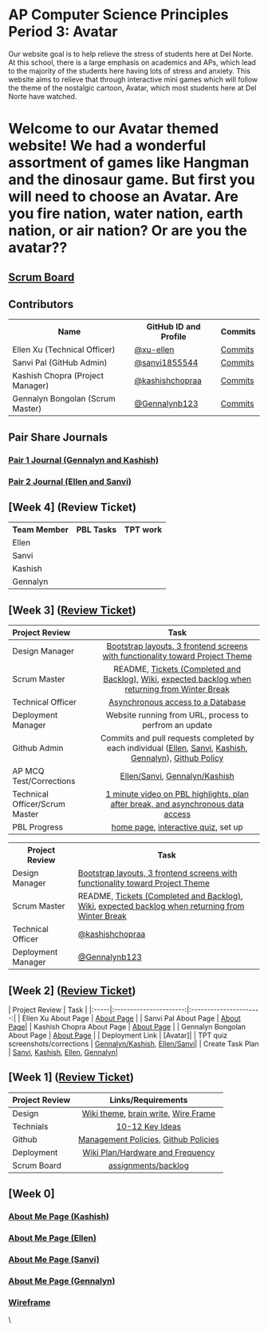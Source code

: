 # AP Computer Science Principles Period 3: Avatar
Our website goal is to help relieve the stress of students here at Del Norte. At this school, there is a large emphasis on academics and APs, which lead to the majority of the students here having lots of stress and anxiety. This website aims to relieve that through interactive mini games which will follow the theme of the nostalgic cartoon, Avatar, which most students here at Del Norte have watched.
# Welcome to our Avatar themed website! We had a wonderful assortment of games like Hangman and the dinosaur game. But first you will need to choose an Avatar. Are you fire nation, water nation, earth nation, or air nation? Or are you the avatar??
## [Scrum Board](https://github.com/sanvi1855544/p3-avatar/projects/1)


## Contributors
<table>
   <tr>
    <th>Name</th>
    <th>GitHub ID and Profile</th>
    <th>Commits</th>
   </tr>
   <tr>
    <td>Ellen Xu (Technical Officer)</td>
    <td> <a href="https://github.com/xu-ellen">@xu-ellen</a></td>
    <td><a href="https://github.com/sanvi1855544/p3-avatar/commits/main?author=xu-ellen">Commits</a></td>
  </tr>
  <tr>
    <td>Sanvi Pal (GitHub Admin)</td>
    <td> <a href="https://github.com/sanvi1855544">@sanvi1855544</a></td>
    <td><a href="https://github.com/sanvi1855544/p3-avatar/commits?author=sanvi1855544">Commits</a></td>
  </tr>
  <tr>
    <td>Kashish Chopra (Project Manager)</td>
    <td> <a href="https://github.com/kashishchopraa">@kashishchopraa</a></td>
    <td><a href="https://github.com/sanvi1855544/p3-avatar/commits?author=kashishchopraa">Commits</a></td>
  </tr>
  <tr>
    <td>Gennalyn Bongolan (Scrum Master)</td>
    <td> <a href="https://github.com/Gennalynb123">@Gennalynb123</a></td>
    <td><a href="https://github.com/sanvi1855544/p3-avatar/commits?author=Gennalynb123">Commits</a></td>
  </tr>
  
</table>


## Pair Share Journals
### [Pair 1 Journal (Gennalyn and Kashish)](https://docs.google.com/document/d/1Vq5dNQy-iN9p6DGT1PZSG1VUp3FRJ_72Pq5ppDtPAwg/edit?usp=sharing)
### [Pair 2 Journal (Ellen and Sanvi)](https://docs.google.com/document/d/1pSAqPrdru8p5v9sU7csL_tyJAvifw9apmTwlzlhcn08/edit?usp=sharing)


## [Week 4] (Review Ticket)

<table>
   <tr>
    <th>Team Member</th>
    <th>PBL Tasks</th>
    <th>TPT work</th>
   </tr>
   <tr>
    <td>Ellen </td>
    <td> </td>
    <td> </td>
  </tr>
  <tr>
    <td>Sanvi</td>
    <td> </td>
    <td> </td>
  </tr>
  <tr>
    <td>Kashish</td>
    <td> </td>
    <td> </td>
  </tr>
  <tr>
    <td>Gennalyn </td>
    <td> </td>
    <td> </td>
  </tr>
  
</table>

## [Week 3] ([Review Ticket](https://github.com/sanvi1855544/p3-avatar/issues/24))
| Project Review | Task |
|:-----|:----------------------:|
| Design Manager | [Bootstrap layouts, 3 frontend screens with functionality toward Project Theme](https://github.com/sanvi1855544/p3-avatar/issues/25) | 
| Scrum Master | README, [Tickets (Completed and Backlog)](https://github.com/sanvi1855544/p3-avatar/projects/1), [Wiki](https://github.com/sanvi1855544/p3-avatar/wiki), [expected backlog when returning from Winter Break](https://github.com/sanvi1855544/p3-avatar/projects/1#column-16864588) | 
| Technical Officer | [Asynchronous access to a Database](https://github.com/sanvi1855544/p3-avatar/issues/26) |
| Deployment Manager | Website running from URL, process to perfrom an update |
| Github Admin | Commits and pull requests completed by each individual ([Ellen](https://github.com/sanvi1855544/p3-avatar/commits/main?author=xu-ellen), [Sanvi](https://github.com/sanvi1855544/p3-avatar/commits?author=sanvi1855544), [Kashish](https://github.com/sanvi1855544/p3-avatar/commits?author=kashishchopraa), [Gennalyn](https://github.com/sanvi1855544/p3-avatar/commits?author=Gennalynb123)), [Github Policy](https://github.com/sanvi1855544/p3-avatar/wiki/Github-Policy)
| AP MCQ Test/Corrections | [Ellen/Sanvi](https://docs.google.com/document/d/1pSAqPrdru8p5v9sU7csL_tyJAvifw9apmTwlzlhcn08/edit?usp=sharing), [Gennalyn/Kashish](https://docs.google.com/document/d/1Vq5dNQy-iN9p6DGT1PZSG1VUp3FRJ_72Pq5ppDtPAwg/edit?usp=sharing)|
| Technical Officer/Scrum Master | [1 minute video on PBL highlights, plan after break, and asynchronous data access](https://www.loom.com/share/9c17256e5d8c4fb391af572cfc06559e) |
| PBL Progress | [home page](https://github.com/sanvi1855544/p3-avatar/issues/10), [interactive quiz](https://github.com/sanvi1855544/p3-avatar/issues/13), set up |

<table>
   <tr>
    <th>Project Review</th>
    <th>Task</th>
   </tr>
   <tr>
    <td>Design Manager</td>
    <td> <a href="https://github.com/sanvi1855544/p3-avatar/issues/25">Bootstrap layouts, 3 frontend screens with functionality toward Project Theme</a></td>
  </tr>
  <tr>
    <td>Scrum Master</td>
    <td> README, <a href="https://github.com/sanvi1855544/p3-avatar/projects/1">Tickets (Completed and Backlog)</a>, <a href="https://github.com/sanvi1855544/p3-avatar/wiki">Wiki</a>, <a href="https://github.com/sanvi1855544/p3-avatar/projects/1#column-16864588">expected backlog when returning from Winter Break</a></td>
  </tr>
  <tr>
    <td>Technical Officer</td>
    <td> <a href="https://github.com/kashishchopraa">@kashishchopraa</a></td>
  </tr>
  <tr>
    <td>Deployment Manager</td>
    <td> <a href="https://github.com/Gennalynb123">@Gennalynb123</a></td>
  </tr>
  
</table>

## [Week 2] ([Review Ticket](https://github.com/sanvi1855544/p3-avatar/issues/16))
| Project Review | Task |
|:-----|:----------------------:|:----------------------:|
| Ellen Xu About Page | [About Page](https://github.com/sanvi1855544/p3-avatar/issues/2) | 
| Sanvi Pal About Page | [About Page](https://github.com/sanvi1855544/p3-avatar/issues/3)| 
| Kashish Chopra About Page | [About Page](https://github.com/sanvi1855544/p3-avatar/issues/4) |
| Gennalyn Bongolan About Page | [About Page](https://github.com/sanvi1855544/p3-avatar/issues/1) |
| Deployment Link | [Avatar]|
| TPT quiz screenshots/corrections | [Gennalyn/Kashish](https://docs.google.com/document/d/1Vq5dNQy-iN9p6DGT1PZSG1VUp3FRJ_72Pq5ppDtPAwg/edit?usp=sharing), [Ellen/Sanvi](https://docs.google.com/document/d/1pSAqPrdru8p5v9sU7csL_tyJAvifw9apmTwlzlhcn08/edit?usp=sharing)|
| Create Task Plan | [Sanvi](https://docs.google.com/document/d/1pSAqPrdru8p5v9sU7csL_tyJAvifw9apmTwlzlhcn08/edit#bookmark=id.56rkhuyb3tx8), [Kashish](https://docs.google.com/document/d/1lUqeRgP5vvp7QLuatTVv3ZAEiODlQDbyJHboeLtl2iQ/edit?usp=sharing), [Ellen](https://docs.google.com/document/d/1pSAqPrdru8p5v9sU7csL_tyJAvifw9apmTwlzlhcn08/edit#bookmark=id.56rkhuyb3tx8), [Gennalyn](https://docs.google.com/document/d/13ZNmSCC5W7jhd1W1TpFOIpgeJjYzPF5GXYxsItYlnfc/edit?usp=sharing)|

## [Week 1] ([Review Ticket](https://github.com/sanvi1855544/p3-avatar/issues/14))
| Project Review | Links/Requirements |
|:-----|:----------------------:|
| Design| [Wiki theme](https://github.com/sanvi1855544/p3-avatar/wiki/Wiki-Theme), [brain write](https://github.com/sanvi1855544/p3-avatar/wiki/Brainwrites-for-website), [Wire Frame](https://github.com/sanvi1855544/p3-avatar/issues/5) | 
| Technials| [10-12 Key Ideas](https://github.com/sanvi1855544/p3-avatar/wiki/10-to-12-Key-Ideas)| 
| Github | [Management Policies](https://github.com/sanvi1855544/p3-avatar/wiki/Management-Plan), [Github Policies](https://github.com/sanvi1855544/p3-avatar/wiki/Github-Policy) |
| Deployment| [Wiki Plan/Hardware and Frequency](https://github.com/sanvi1855544/p3-avatar/wiki/Deployment-Plan) |
| Scrum Board| [assignments/backlog](https://github.com/sanvi1855544/p3-avatar/projects/1) |

## [Week 0]
### [About Me Page (Kashish)](https://github.com/sanvi1855544/p3-avatar/issues/4)
### [About Me Page (Ellen)](https://github.com/sanvi1855544/p3-avatar/issues/2)
### [About Me Page (Sanvi)](https://github.com/sanvi1855544/p3-avatar/issues/3)
### [About Me Page (Gennalyn)](https://github.com/sanvi1855544/p3-avatar/issues/1)
### [Wireframe](https://github.com/sanvi1855544/p3-avatar/issues/5)



\

